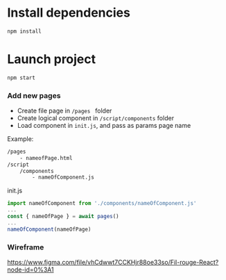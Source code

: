 # Install dependencies

```bash
npm install
```

# Launch project
```bash
npm start
```

### Add new pages
* Create file page in ```/pages ``` folder
* Create logical component in ```/script/components``` folder
* Load component in ```init.js```, and pass as params page name

Example: 
```sh
/pages
    - nameofPage.html
/script
    /components
        - nameOfComponent.js
```

init.js
```js
import nameOfComponent from './components/nameOfComponent.js'
...
const { nameOfPage } = await pages()
...
nameOfComponent(nameOfPage)
```

### Wireframe
https://www.figma.com/file/vhCdwwt7CCKHjr88oe33so/Fil-rouge-React?node-id=0%3A1
